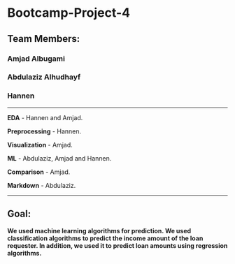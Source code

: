 # Bootcamp-Project-4

## Team Members:
### Amjad Albugami
### Abdulaziz Alhudhayf
### Hannen
<hr>

**EDA** - Hannen and Amjad.

**Preprocessing** - Hannen.

**Visualization** - Amjad.

**ML** - Abdulaziz, Amjad and Hannen.

**Comparison** - Amjad.

**Markdown** - Abdulaziz.
<hr>

## Goal:

**We used machine learning algorithms for prediction. We used classification algorithms to predict the income amount of the loan requester.
In addition, we used it to predict loan amounts using regression algorithms.**